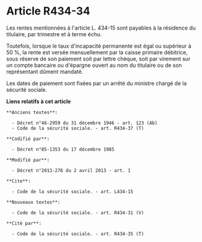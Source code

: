 # Article R434-34

Les rentes mentionnées à l'article L. 434-15 sont payables à la résidence du titulaire, par trimestre et à terme échu. 

Toutefois, lorsque le taux d'incapacité permanente est égal ou supérieur à 50 %, la rente est versée mensuellement par la
caisse primaire débitrice, sous réserve de son paiement soit par lettre chèque, soit par virement sur un compte bancaire ou
d'épargne ouvert au nom du titulaire ou de son représentant dûment mandaté. 

Les dates de paiement sont fixées par un arrêté du ministre chargé de la sécurité sociale.

**Liens relatifs à cet article**

	**Anciens textes**:

	  - Décret n°46-2959 du 31 décembre 1946 - art. 123 (Ab)
	  - Code de la sécurité sociale. - art. R434-37 (T)

	**Codifié par**:

	  - Décret n°85-1353 du 17 décembre 1985

	**Modifié par**:

	  - Décret n°2013-276 du 2 avril 2013 - art. 1

	**Cite**:

	  - Code de la sécurité sociale. - art. L434-15

	**Nouveaux textes**:

	  - Code de la sécurité sociale. - art. R434-31 (V)

	**Cité par**:

	  - Code de la sécurité sociale. - art. R434-35 (T)
